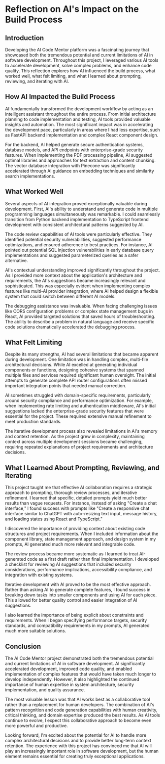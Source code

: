 # Reflection on AI's Impact on the Build Process

## Introduction

Developing the AI Code Mentor platform was a fascinating journey that showcased both the tremendous potential and current limitations of AI in software development. Throughout this project, I leveraged various AI tools to accelerate development, solve complex problems, and enhance code quality. This reflection explores how AI influenced the build process, what worked well, what felt limiting, and what I learned about prompting, reviewing, and iterating with AI.

## How AI Impacted the Build Process

AI fundamentally transformed the development workflow by acting as an intelligent assistant throughout the entire process. From initial architecture planning to code implementation and testing, AI tools provided valuable insights and automation. The most significant impact was in accelerating the development pace, particularly in areas where I had less expertise, such as FastAPI backend implementation and complex React component design.

For the backend, AI helped generate secure authentication systems, database models, and API endpoints with enterprise-grade security features. When implementing the PDF processing pipeline, AI suggested optimal libraries and approaches for text extraction and content chunking. The vector database integration with Pinecone was significantly accelerated through AI guidance on embedding techniques and similarity search implementations.


## What Worked Well

Several aspects of AI integration proved exceptionally valuable during development. First, AI's ability to understand and generate code in multiple programming languages simultaneously was remarkable. I could seamlessly transition from Python backend implementation to TypeScript frontend development with consistent architectural patterns suggested by AI.

The code review capabilities of AI tools were particularly effective. They identified potential security vulnerabilities, suggested performance optimizations, and ensured adherence to best practices. For instance, AI pointed out potential SQL injection vulnerabilities in early database query implementations and suggested parameterized queries as a safer alternative.

AI's contextual understanding improved significantly throughout the project. As I provided more context about the application's architecture and requirements, the AI's suggestions became increasingly relevant and sophisticated. This was especially evident when implementing complex features like multi-AI provider integration, where AI helped design a flexible system that could switch between different AI models.

The debugging assistance was invaluable. When facing challenging issues like CORS configuration problems or complex state management bugs in React, AI provided targeted solutions that saved hours of troubleshooting. The ability to describe a problem in natural language and receive specific code solutions dramatically accelerated the debugging process.

## What Felt Limiting

Despite its many strengths, AI had several limitations that became apparent during development. One limitation was in handling complex, multi-file architectural decisions. While AI excelled at generating individual components or functions, designing cohesive systems that spanned multiple files and services required significant human oversight. The initial attempts to generate complete API router configurations often missed important integration points that needed manual correction.

AI sometimes struggled with domain-specific requirements, particularly around security compliance and performance optimization. For example, when implementing rate limiting and authentication middleware, AI's initial suggestions lacked the enterprise-grade security features that were essential for the project. These required extensive manual refinement to meet production standards.

The iterative development process also revealed limitations in AI's memory and context retention. As the project grew in complexity, maintaining context across multiple development sessions became challenging, requiring repeated explanations of project requirements and architecture decisions.

## What I Learned About Prompting, Reviewing, and Iterating

This project taught me that effective AI collaboration requires a strategic approach to prompting, thorough review processes, and iterative refinement. I learned that specific, detailed prompts yield much better results than vague requests. For instance, instead of asking "Create a chat interface," I found success with prompts like "Create a responsive chat interface similar to ChatGPT with auto-resizing text input, message history, and loading states using React and TypeScript."

I discovered the importance of providing context about existing code structures and project requirements. When I included information about the component library, state management approach, and design system in my prompts, AI generated much more relevant and integrable code.

The review process became more systematic as I learned to treat AI-generated code as a first draft rather than final implementation. I developed a checklist for reviewing AI suggestions that included security considerations, performance implications, accessibility compliance, and integration with existing systems.

Iterative development with AI proved to be the most effective approach. Rather than asking AI to generate complete features, I found success in breaking down tasks into smaller components and using AI for each piece. This allowed for better quality control and easier integration of AI suggestions.

I also learned the importance of being explicit about constraints and requirements. When I began specifying performance targets, security standards, and compatibility requirements in my prompts, AI generated much more suitable solutions.

## Conclusion

The AI Code Mentor project demonstrated both the tremendous potential and current limitations of AI in software development. AI significantly accelerated development, improved code quality, and enabled implementation of complex features that would have taken much longer to develop independently. However, it also highlighted the continued importance of human expertise in system architecture, security implementation, and quality assurance.

The most valuable lesson was that AI works best as a collaborative tool rather than a replacement for human developers. The combination of AI's pattern recognition and code generation capabilities with human creativity, critical thinking, and domain expertise produced the best results. As AI tools continue to evolve, I expect this collaborative approach to become even more powerful and productive.

Looking forward, I'm excited about the potential for AI to handle more complex architectural decisions and to provide better long-term context retention. The experience with this project has convinced me that AI will play an increasingly important role in software development, but the human element remains essential for creating truly exceptional applications.